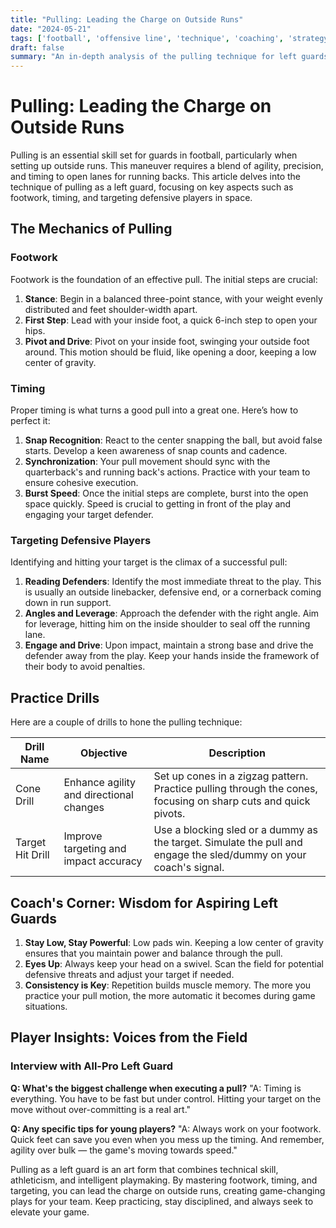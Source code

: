 ```yaml
---
title: "Pulling: Leading the Charge on Outside Runs"
date: "2024-05-21"
tags: ['football', 'offensive line', 'technique', 'coaching', 'strategy', 'left guard', 'footwork', 'timing', 'blocking']
draft: false
summary: "An in-depth analysis of the pulling technique for left guards in football, breaking down critical aspects such as footwork, timing, and targeting defensive players in space to execute successful outside runs."
---
```


# Pulling: Leading the Charge on Outside Runs

Pulling is an essential skill set for guards in football, particularly when setting up outside runs. This maneuver requires a blend of agility, precision, and timing to open lanes for running backs. This article delves into the technique of pulling as a left guard, focusing on key aspects such as footwork, timing, and targeting defensive players in space.

## The Mechanics of Pulling

### Footwork
Footwork is the foundation of an effective pull. The initial steps are crucial:

1. **Stance**: Begin in a balanced three-point stance, with your weight evenly distributed and feet shoulder-width apart.
2. **First Step**: Lead with your inside foot, a quick 6-inch step to open your hips.
3. **Pivot and Drive**: Pivot on your inside foot, swinging your outside foot around. This motion should be fluid, like opening a door, keeping a low center of gravity.

### Timing
Proper timing is what turns a good pull into a great one. Here’s how to perfect it:

1. **Snap Recognition**: React to the center snapping the ball, but avoid false starts. Develop a keen awareness of snap counts and cadence.
2. **Synchronization**: Your pull movement should sync with the quarterback's and running back's actions. Practice with your team to ensure cohesive execution.
3. **Burst Speed**: Once the initial steps are complete, burst into the open space quickly. Speed is crucial to getting in front of the play and engaging your target defender.

### Targeting Defensive Players
Identifying and hitting your target is the climax of a successful pull:

1. **Reading Defenders**: Identify the most immediate threat to the play. This is usually an outside linebacker, defensive end, or a cornerback coming down in run support.
2. **Angles and Leverage**: Approach the defender with the right angle. Aim for leverage, hitting him on the inside shoulder to seal off the running lane.
3. **Engage and Drive**: Upon impact, maintain a strong base and drive the defender away from the play. Keep your hands inside the framework of their body to avoid penalties.

## Practice Drills
Here are a couple of drills to hone the pulling technique:

| Drill Name           | Objective                                               | Description                                                                                         |
|----------------------|---------------------------------------------------------|-----------------------------------------------------------------------------------------------------|
| Cone Drill           | Enhance agility and directional changes                 | Set up cones in a zigzag pattern. Practice pulling through the cones, focusing on sharp cuts and quick pivots. |
| Target Hit Drill     | Improve targeting and impact accuracy                   | Use a blocking sled or a dummy as the target. Simulate the pull and engage the sled/dummy on your coach's signal. |

## Coach's Corner: Wisdom for Aspiring Left Guards

1. **Stay Low, Stay Powerful**: Low pads win. Keeping a low center of gravity ensures that you maintain power and balance through the pull.
2. **Eyes Up**: Always keep your head on a swivel. Scan the field for potential defensive threats and adjust your target if needed.
3. **Consistency is Key**: Repetition builds muscle memory. The more you practice your pull motion, the more automatic it becomes during game situations.

## Player Insights: Voices from the Field

### Interview with All-Pro Left Guard

**Q: What's the biggest challenge when executing a pull?**
"A: Timing is everything. You have to be fast but under control. Hitting your target on the move without over-committing is a real art."

**Q: Any specific tips for young players?**
"A: Always work on your footwork. Quick feet can save you even when you mess up the timing. And remember, agility over bulk — the game's moving towards speed."

Pulling as a left guard is an art form that combines technical skill, athleticism, and intelligent playmaking. By mastering footwork, timing, and targeting, you can lead the charge on outside runs, creating game-changing plays for your team. Keep practicing, stay disciplined, and always seek to elevate your game.